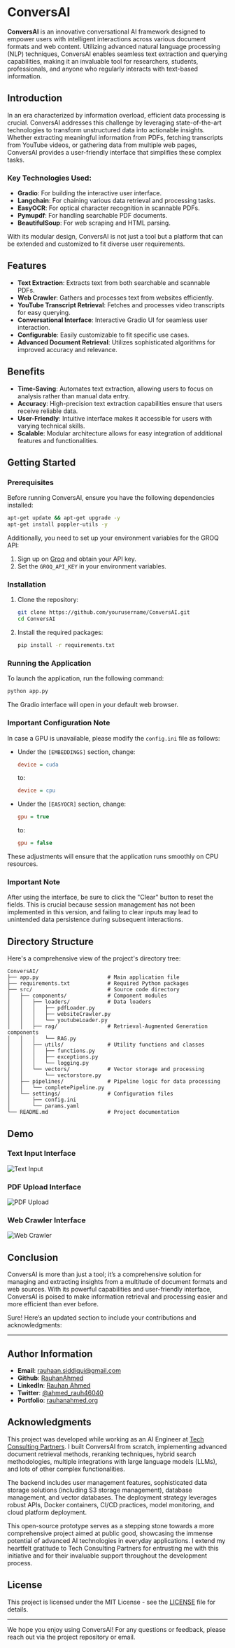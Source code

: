 # ConversAI

**ConversAI** is an innovative conversational AI framework designed to empower users with intelligent interactions across various document formats and web content. Utilizing advanced natural language processing (NLP) techniques, ConversAI enables seamless text extraction and querying capabilities, making it an invaluable tool for researchers, students, professionals, and anyone who regularly interacts with text-based information.

## Introduction

In an era characterized by information overload, efficient data processing is crucial. ConversAI addresses this challenge by leveraging state-of-the-art technologies to transform unstructured data into actionable insights. Whether extracting meaningful information from PDFs, fetching transcripts from YouTube videos, or gathering data from multiple web pages, ConversAI provides a user-friendly interface that simplifies these complex tasks.

### Key Technologies Used:
- **Gradio**: For building the interactive user interface.
- **Langchain**: For chaining various data retrieval and processing tasks.
- **EasyOCR**: For optical character recognition in scannable PDFs.
- **Pymupdf**: For handling searchable PDF documents.
- **BeautifulSoup**: For web scraping and HTML parsing.

With its modular design, ConversAI is not just a tool but a platform that can be extended and customized to fit diverse user requirements.

## Features

- **Text Extraction**: Extracts text from both searchable and scannable PDFs.
- **Web Crawler**: Gathers and processes text from websites efficiently.
- **YouTube Transcript Retrieval**: Fetches and processes video transcripts for easy querying.
- **Conversational Interface**: Interactive Gradio UI for seamless user interaction.
- **Configurable**: Easily customizable to fit specific use cases.
- **Advanced Document Retrieval**: Utilizes sophisticated algorithms for improved accuracy and relevance.

## Benefits

- **Time-Saving**: Automates text extraction, allowing users to focus on analysis rather than manual data entry.
- **Accuracy**: High-precision text extraction capabilities ensure that users receive reliable data.
- **User-Friendly**: Intuitive interface makes it accessible for users with varying technical skills.
- **Scalable**: Modular architecture allows for easy integration of additional features and functionalities.

## Getting Started

### Prerequisites

Before running ConversAI, ensure you have the following dependencies installed:

```bash
apt-get update && apt-get upgrade -y
apt-get install poppler-utils -y
```

Additionally, you need to set up your environment variables for the GROQ API:

1. Sign up on [Groq](https://www.groq.com) and obtain your API key.
2. Set the `GROQ_API_KEY` in your environment variables.

### Installation

1. Clone the repository:

   ```bash
   git clone https://github.com/yourusername/ConversAI.git
   cd ConversAI
   ```

2. Install the required packages:

   ```bash
   pip install -r requirements.txt
   ```

### Running the Application

To launch the application, run the following command:

```bash
python app.py
```

The Gradio interface will open in your default web browser.

### Important Configuration Note

In case a GPU is unavailable, please modify the `config.ini` file as follows:

- Under the `[EMBEDDINGS]` section, change:
  ```ini
  device = cuda
  ```
  to:
  ```ini
  device = cpu
  ```

- Under the `[EASYOCR]` section, change:
  ```ini
  gpu = true
  ```
  to:
  ```ini
  gpu = false
  ```

These adjustments will ensure that the application runs smoothly on CPU resources.

### Important Note

After using the interface, be sure to click the "Clear" button to reset the fields. This is crucial because session management has not been implemented in this version, and failing to clear inputs may lead to unintended data persistence during subsequent interactions.

## Directory Structure

Here's a comprehensive view of the project's directory tree:

```
ConversAI/
├── app.py                      # Main application file
├── requirements.txt            # Required Python packages
├── src/                        # Source code directory
│   ├── components/             # Component modules
│   │   ├── loaders/            # Data loaders
│   │   │   ├── pdfLoader.py
│   │   │   ├── websiteCrawler.py
│   │   │   └── youtubeLoader.py
│   │   ├── rag/                # Retrieval-Augmented Generation components
│   │   │   └── RAG.py
│   │   ├── utils/              # Utility functions and classes
│   │   │   ├── functions.py
│   │   │   ├── exceptions.py
│   │   │   └── logging.py
│   │   └── vectors/            # Vector storage and processing
│   │       └── vectorstore.py
│   ├── pipelines/              # Pipeline logic for data processing
│   │   └── completePipeline.py
│   └── settings/               # Configuration files
│       ├── config.ini
│       └── params.yaml
└── README.md                   # Project documentation
```

## Demo

### Text Input Interface

![Text Input](https://raw.githubusercontent.com/RauhanAhmed/ConversAI/refs/heads/main/demo/TextInterface.png)

### PDF Upload Interface

![PDF Upload](https://raw.githubusercontent.com/RauhanAhmed/ConversAI/refs/heads/main/demo/PDFInterface.png)

### Web Crawler Interface

![Web Crawler](https://raw.githubusercontent.com/RauhanAhmed/ConversAI/refs/heads/main/demo/WebsiteInterface.png)

## Conclusion

ConversAI is more than just a tool; it’s a comprehensive solution for managing and extracting insights from a multitude of document formats and web sources. With its powerful capabilities and user-friendly interface, ConversAI is poised to make information retrieval and processing easier and more efficient than ever before.

Sure! Here’s an updated section to include your contributions and acknowledgments:

---

## Author Information

- **Email**: rauhaan.siddiqui@gmail.com
- **Github**: [RauhanAhmed](https://github.com/RauhanAhmed)
- **LinkedIn**: [Rauhan Ahmed](https://www.linkedin.com/in/rauhan-ahmed)
- **Twitter**: [@ahmed_rauh46040](https://x.com/ahmed_rauh46040)
- **Portfolio**: [rauhanahmed.org](https://rauhanahmed.org)

## Acknowledgments

This project was developed while working as an AI Engineer at [Tech Consulting Partners](https://www.techconsultingpartners.com). I built ConversAI from scratch, implementing advanced document retrieval methods, reranking techniques, hybrid search methodologies, multiple integrations with large language models (LLMs), and lots of other complex functionalities. 

The backend includes user management features, sophisticated data storage solutions (including S3 storage management), database management, and vector databases. The deployment strategy leverages robust APIs, Docker containers, CI/CD practices, model monitoring, and cloud platform deployment. 

This open-source prototype serves as a stepping stone towards a more comprehensive project aimed at public good, showcasing the immense potential of advanced AI technologies in everyday applications. I extend my heartfelt gratitude to Tech Consulting Partners for entrusting me with this initiative and for their invaluable support throughout the development process.

## License

This project is licensed under the MIT License - see the [LICENSE](LICENSE) file for details.

---

We hope you enjoy using ConversAI! For any questions or feedback, please reach out via the project repository or email.